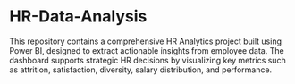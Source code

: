 # HR-Data-Analysis
This repository contains a comprehensive HR Analytics project built using Power BI, designed to extract actionable insights from employee data. The dashboard supports strategic HR decisions by visualizing key metrics such as attrition, satisfaction, diversity, salary distribution, and performance.
